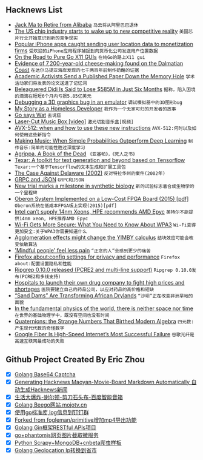 ## Hacknews List


- [Jack Ma to Retire from Alibaba](https://www.nytimes.com/2018/09/07/technology/alibaba-jack-ma-retiring.html)  `马云将从阿里巴巴退休`
- [The US chip industry starts to wake up to new competitive reality](http://archive.is/y7W4k)  `美国芯片行业开始意识到新的竞争现实`
- [Popular iPhone apps caught sending user location data to monetization firms](https://techcrunch.com/2018/09/07/a-dozen-popular-iphone-apps-caught-quietly-sending-user-locations-to-monetization-firms/)  `受欢迎的iPhone应用程序捕捉到向货币化公司发送用户位置数据`
- [On the Road to Pure Go X11 GUIs](https://p.janouch.name/article-xgb.html)  `在纯Go的路上X11 gui`
- [Evidence of 7,200-year-old cheese-making found on the Dalmatian Coast](https://news.psu.edu/story/534928/2018/09/05/research/evidence-7200-year-old-cheese-making-found-dalmatian-coast)  `在达尔马提亚海岸发现的七千两百年前制作奶酪的证据`
- [Academic Activists Send a Published Paper Down the Memory Hole](https://quillette.com/2018/09/07/academic-activists-send-a-published-paper-down-the-memory-hole/)  `学术活动家们将发表的论文送进了记忆洞`
- [Beleaguered Didi Is Said to Lose $585M in Just Six Months](https://www.bloomberg.com/news/articles/2018-09-07/beleaguered-didi-is-said-to-lose-585-million-in-just-six-months)  `据称，陷入困境的滴滴在短短6个月内亏损5.85亿美元`
- [Debugging a 3D graphics bug in an emulator](https://www.supermodel3.com/Forum/viewtopic.php?f=7&amp;t=1561)  `调试模拟器中的3D图形bug`
- [My Story as a Homeless Developer](https://medium.com/@jessehorne/my-story-as-a-homeless-developer-5874731c42ed)  `我作为一个无家可归的开发者的故事`
- [Go says Wat](https://about.sourcegraph.com/go/gophercon-2018-go-says-wat/)  `去说窟`
- [Laser-Cut Music Box [video]](https://www.youtube.com/watch?v=-GC3tJzbuYo)  `激光切割音乐盒[视频]`
- [AVX-512: when and how to use these new instructions](https://lemire.me/blog/2018/09/07/avx-512-when-and-how-to-use-these-new-instructions/)  `AVX-512:何时以及如何使用这些新指令`
- [Making Music: When Simple Probabilities Outperform Deep Learning](https://towardsdatascience.com/making-music-when-simple-probabilities-outperform-deep-learning-75f4ee1b8e69?mkt_tok=eyJpIjoiWTJVNU1HUXdPVEJtWkdaaCIsInQiOiJSZ1lpUFE3bG94c3Z3Z3R4bExLdmNTaDlHTllCbGxPNG8yNXMrZ1NSZDZpcGNwNE8rU2tPcGJaUGFwQjlyVXRsSFZaSnBPWEE1NzJFU2xWNHZkZkhHd2J6YWp5d3pCXC9QMjd3Qzhsb0hmUHQzWjllVGxaQVFXcUFGYTRLWXoyaW4ifQ%3D%3D)  `制作音乐:简单的可能性胜过深度学习`
- [Agrippa, A Book of the Dead](https://www.filfre.net/2018/09/agrippa-a-book-of-the-dead/)  `《亚基帕》，《死人之书》`
- [Texar: A toolkit for text generation and beyond based on Tensorflow](https://github.com/asyml/texar)  `Texar:一个基于Tensorflow的文本生成和扩展工具包`
- [The Case Against Delaware (2002)](https://newrepublic.com/article/61902/rogue-state)  `反对特拉华州的案件(2002年)`
- [GRPC and JSON](https://grpc.io/blog/grpc-with-json)  `GRPC和JSON`
- [New trial marks a milestone in synthetic biology](https://www.nytimes.com/2018/09/04/health/synthetic-biology-pku.html)  `新的试验标志着合成生物学的一个里程碑`
- [Oberon System Implemented on a Low-Cost FPGA Board (2015) [pdf]](https://pdfs.semanticscholar.org/2c11/7c1456eb96bbea19aa3c8b018de4fc9387bc.pdf)  `Oberon系统在低成本FPGA板上实现(2015)[pdf]`
- [Intel can’t supply 14nm Xeons, HPE recommends AMD Epyc](https://www.semiaccurate.com/2018/09/07/intel-cant-supply-14nm-xeons-hpe-directly-recommends-amd-epyc/)  `英特尔不能提供14nm xeon, HPE推荐AMD Epyc`
- [Wi-Fi Gets More Secure: What You Need to Know About WPA3](https://spectrum.ieee.org/tech-talk/telecom/security/everything-you-need-to-know-about-wpa3)  `Wi-Fi变得更加安全:关于WPA3你需要知道什么`
- [Agglomeration effects might change the YIMBY calculus](http://devonzuegel.com/post/agglomeration-effects-might-change-the-yimby-calculus)  `结块效应可能会改变依敏算法`
- [&#39;Mindful people&#39; feel less pain](https://medicalxpress.com/news/2018-09-mindful-people-pain-mri-imaging.html)  `“正念的人”会感到更少的痛苦`
- [Firefox about:config settings for privacy and performance](https://gist.github.com/0XDE57/fbd302cef7693e62c769)  `Firefox about:配置设置隐私和性能`
- [Ripgrep 0.10.0 released (PCRE2 and multi-line support)](https://github.com/BurntSushi/ripgrep/releases/tag/0.10.0)  `Ripgrep 0.10.0发布(PCRE2和多线支持)`
- [Hospitals to launch their own drug company to fight high prices and shortages](https://www.npr.org/sections/health-shots/2018/09/06/644935958/hospitals-prepare-to-launch-their-own-drug-company-to-fight-high-prices-and-shor)  `医院要建立自己的药品公司，以应对药品的高价格和短缺`
- [“Sand Dams” Are Transforming African Drylands](https://weburbanist.com/2018/09/04/fertile-grounds-low-tech-sand-dams-breathe-new-life-into-african-drylands/)  `“沙坝”正在改变非洲旱地的面貌`
- [In the fundamental physics of the world, there is neither space nor time](http://nautil.us/issue/64/the-unseen/the-end-of-time)  `在世界的基础物理学中，既没有空间也没有时间`
- [Quaternions: the Strange Numbers That Birthed Modern Algebra](https://www.quantamagazine.org/the-strange-numbers-that-birthed-modern-algebra-20180906/)  `四元数:产生现代代数的奇怪数字`
- [Google Fiber Is High-Speed Internet’s Most Successful Failure](https://hbr.org/2018/09/why-google-fiber-is-high-speed-internets-most-successful-failure)  `谷歌光纤是高速互联网最成功的失败`

## Github Project Created By Eric Zhou

- [x] [Golang Base64 Captcha](https://github.com/mojocn/base64Captcha)
- [x] [Generating Hacknews Maoyan-Movie-Board Markdown Automatically 自动生成Hacknews新闻](https://github.com/dejavuzhou/md-genie)
- [x] [生活大爆炸-谢尔顿-剪刀石头布-百度智能音箱](https://github.com/mojocn/dueros-bang-game)
- [x] [Golang Beego网站 mojotv.cn](https://github.com/mojocn/www.mojotv.cn)
- [x] [使用go标准库,log信息到钉钉群](https://github.com/mojocn/dooger)
- [x] [Forked from fogleman/primitive增加mp4导出功能](https://github.com/mojocn/primitive)
- [x] [Golang Gin框架RESTful APIs项目](https://github.com/JJJJJJJerk/ezier-golang-web-api-framework)
- [x] [go+phantomjs网页图片截取微服务](https://github.com/mojocn/screen_shot)
- [x] [Python Scrapy+MongoDB+cnbeta爬虫样板](https://github.com/mojocn/scrapy_mongodb_boilerplate_cnbeta)
- [x] [Golang Geolocation Ip转换到省市](https://github.com/mojocn/ip2location)